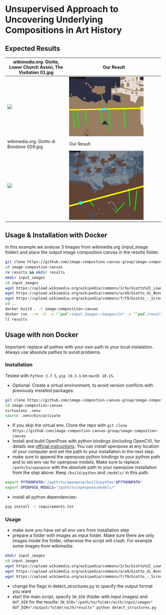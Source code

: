 # Unsupervised Approach to Uncovering Underlying Compositions in Art History

## Expected Results

| wikimedia.org: Giotto, Lower Church Assisi, The Visitation 01.jpg  | Our Result |
| ------------- | ------------- |
| <img src="https://upload.wikimedia.org/wikipedia/commons/3/3e/Giotto%2C_Lower_Church_Assisi%2C_The_Visitation_01.jpg" width="60%">  | <img src="./results/Giotto%2C_Lower_Church_Assisi%2C_The_Visitation_01.jpg_final_colored_canvas.jpg" width="83%"> |
| wikimedia.org: Giotto di Bondone 009.jpg | Our Result |
| <img src="https://upload.wikimedia.org/wikipedia/commons/a/a9/Giotto_di_Bondone_009.jpg" width="60%">  | <img src="./results/Giotto_di_Bondone_009.jpg_final_colored_canvas.jpg" width="83%"> |

## Usage & Installation with Docker
In this example we analyse 3 Images from wikimedia.org (input_image folder) and place the output image composition canvas in the results folder.
```bash
git clone https://github.com/image-compostion-canvas-group/image-compostion-canvas
cd image-compostion-canvas
rm results && mkdir results
mkdir input_images
cd input_images
wget https://upload.wikimedia.org/wikipedia/commons/3/3e/Giotto%2C_Lower_Church_Assisi%2C_The_Visitation_01.jpg
wget https://upload.wikimedia.org/wikipedia/commons/a/a9/Giotto_di_Bondone_009.jpg
wget https://upload.wikimedia.org/wikipedia/commons/f/f9/Giotto_-_Scrovegni_-_-18-_-_Adoration_of_the_Magi.jpg
cd ..
docker build . -t image-composition-canvas
docker run --rm -it -v "`pwd`/input_images:/images/in" -v "`pwd`/results:/images/out" image-composition-canvas
ll results
```

## Usage with non Docker
Important: replace all pathes with your own path to your local instalation. Always use absolute pathes to avoid problems.
### Installation
Tested with `Python 3.7.5`, `pip 19.3.1` on `macOS 10.15`.

* Optional: Create a virtual environment, to avoid version conflicts with previously installed packages:
```bash
git clone https://github.com/image-compostion-canvas-group/image-compostion-canvas
cd image-compostion-canvas
virtualenv .venv
source .venv/bin/activate
``` 
* If you skip the virtual env. Clone the repo with `git clone https://github.com/image-compostion-canvas-group/image-compostion-canvas`
* Install and build OpenPose with python bindings (including OpenCV), for details see [official instructions](https://github.com/CMU-Perceptual-Computing-Lab/openpose/blob/master/doc/installation.md#installation). You can install openpose at any location of your computer and set the path to your installation in the next step.
* make sure to append the openpose python bindings to your python path and to set env var for openpose models. Make sure to replace `/path/to/openpose` with the absolute path to your openpose installation from the step above. Keep `/build/python` and `/models/` in this path.
```bash
export PYTHONPATH="/path/to/openpose/build/python:$PYTHONPATH"
export OPENPOSE_MODELS="/path/to/openpose/models/"
```
* install all python dependencies:
```bash
pip install -r requirements.txt
```

### Usage
* make sure you have set all env vars from installation step
* prepare a folder with images as input folder. Make sure there are only images inside the folder, otherwise the script will crash. For example some images from wikimedia:
```bash
mkdir input_images
cd input_images
wget https://upload.wikimedia.org/wikipedia/commons/3/3e/Giotto%2C_Lower_Church_Assisi%2C_The_Visitation_01.jpg
wget https://upload.wikimedia.org/wikipedia/commons/a/a9/Giotto_di_Bondone_009.jpg
wget https://upload.wikimedia.org/wikipedia/commons/f/f9/Giotto_-_Scrovegni_-_-18-_-_Adoration_of_the_Magi.jpg
```
* change the flags in detect_structures.py to specify the output format you want
* start the main script, specify `IN_DIR` (folder with input images) and `OUT_DIR` for the results: `IN_DIR="/path/to/folder/with/input/images" OUT_DIR="/output/folder/with/results" python detect_structures.py`
